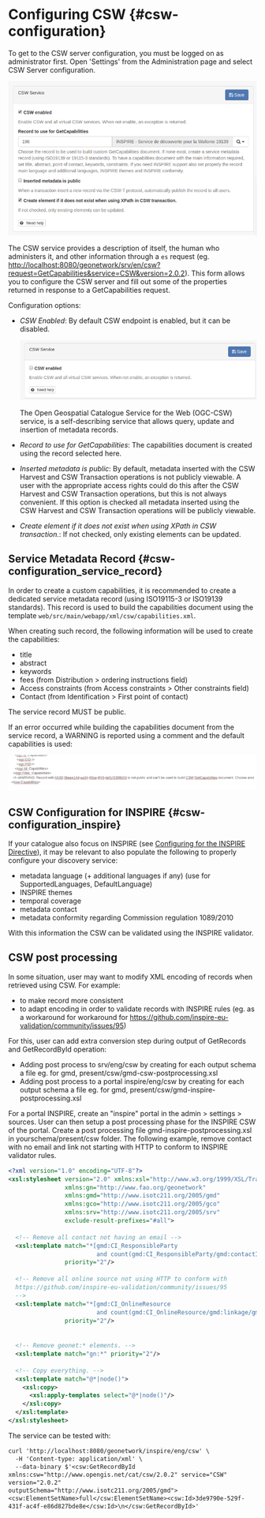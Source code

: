 # Configuring CSW {#csw-configuration}

To get to the CSW server configuration, you must be logged on as administrator first. Open 'Settings' from the Administration page and select CSW Server configuration.

![](img/csw.png)

The CSW service provides a description of itself, the human who administers it, and other information through a `es` request (eg. <http://localhost:8080/geonetwork/srv/en/csw?request=GetCapabilities&service=CSW&version=2.0.2>). This form allows you to configure the CSW server and fill out some of the properties returned in response to a GetCapabilities request.

Configuration options:

-   *CSW Enabled*: By default CSW endpoint is enabled, but it can be disabled.

    ![](img/csw-off.png)

    The Open Geospatial Catalogue Service for the Web (OGC-CSW) service, is a self-describing service that allows query, update and insertion of metadata records.

-   *Record to use for GetCapabilities*: The capabilities document is created using the record selected here.

-   *Inserted metadata is public*: By default, metadata inserted with the CSW Harvest and CSW Transaction operations is not publicly viewable. A user with the appropriate access rights could do this after the CSW Harvest and CSW Transaction operations, but this is not always convenient. If this option is checked all metadata inserted using the CSW Harvest and CSW Transaction operations will be publicly viewable.

-   *Create element if it does not exist when using XPath in CSW transaction.*: If not checked, only existing elements can be updated.

## Service Metadata Record {#csw-configuration_service_record}

In order to create a custom capabilities, it is recommended to create a dedicated service metadata record (using ISO19115-3 or ISO19139 standards). This record is used to build the capabilities document using the template `web/src/main/webapp/xml/csw/capabilities.xml`.

When creating such record, the following information will be used to create the capabilities:

-   title
-   abstract
-   keywords
-   fees (from Distribution > ordering instructions field)
-   Access constraints (from Access constraints > Other constraints field)
-   Contact (from Identification > First point of contact)

The service record MUST be public.

If an error occurred while building the capabilities document from the service record, a WARNING is reported using a comment and the default capabilities is used:

![](img/csw-error.png)

## CSW Configuration for INSPIRE {#csw-configuration_inspire}

If your catalogue also focus on INSPIRE (see [Configuring for the INSPIRE Directive](inspire-configuration.md)), it may be relevant to also populate the following to properly configure your discovery service:

-   metadata language (+ additional languages if any) (use for SupportedLanguages, DefaultLanguage)
-   INSPIRE themes
-   temporal coverage
-   metadata contact
-   metadata conformity regarding Commission regulation 1089/2010

With this information the CSW can be validated using the INSPIRE validator.

## CSW post processing

In some situation, user may want to modify XML encoding of records when retrieved using CSW. For example:

-   to make record more consistent
-   to adapt encoding in order to validate records with INSPIRE rules (eg. as a workaround for workaround for <https://github.com/inspire-eu-validation/community/issues/95>)

For this, user can add extra conversion step during output of GetRecords and GetRecordById operation:

-   Adding post process to srv/eng/csw by creating for each output schema a file eg. for gmd, present/csw/gmd-csw-postprocessing.xsl
-   Adding post process to a portal inspire/eng/csw by creating for each output schema a file eg. for gmd, present/csw/gmd-inspire-postprocessing.xsl

For a portal INSPIRE, create an "inspire" portal in the admin > settings > sources. User can then setup a post processing phase for the INSPIRE CSW of the portal. Create a post processing file gmd-inspire-postprocessing.xsl in yourschema/present/csw folder. The following example, remove contact with no email and link not starting with HTTP to conform to INSPIRE validator rules.

``` xml
<?xml version="1.0" encoding="UTF-8"?>
<xsl:stylesheet version="2.0" xmlns:xsl="http://www.w3.org/1999/XSL/Transform"
                xmlns:gn="http://www.fao.org/geonetwork"
                xmlns:gmd="http://www.isotc211.org/2005/gmd"
                xmlns:gco="http://www.isotc211.org/2005/gco"
                xmlns:srv="http://www.isotc211.org/2005/srv"
                exclude-result-prefixes="#all">

  <!-- Remove all contact not having an email -->
  <xsl:template match="*[gmd:CI_ResponsibleParty
                         and count(gmd:CI_ResponsibleParty/gmd:contactInfo/*/gmd:address/*/gmd:electronicMailAddress[*/text() != '']) = 0]"
                priority="2"/>

  <!-- Remove all online source not using HTTP to conform with
  https://github.com/inspire-eu-validation/community/issues/95
  -->
  <xsl:template match="*[gmd:CI_OnlineResource
                         and count(gmd:CI_OnlineResource/gmd:linkage/gmd:URL[not(starts-with(text(), 'http'))]) > 0]"
                priority="2"/>


  <!-- Remove geonet:* elements. -->
  <xsl:template match="gn:*" priority="2"/>

  <!-- Copy everything. -->
  <xsl:template match="@*|node()">
    <xsl:copy>
      <xsl:apply-templates select="@*|node()"/>
    </xsl:copy>
  </xsl:template>
</xsl:stylesheet>
```

The service can be tested with:

``` shell
curl 'http://localhost:8080/geonetwork/inspire/eng/csw' \
  -H 'Content-type: application/xml' \
  --data-binary $'<csw:GetRecordById xmlns:csw="http://www.opengis.net/cat/csw/2.0.2" service="CSW" version="2.0.2"                   outputSchema="http://www.isotc211.org/2005/gmd"><csw:ElementSetName>full</csw:ElementSetName><csw:Id>3de9790e-529f-431f-ac4f-e86d827bde8e</csw:Id>\n</csw:GetRecordById>'
```
